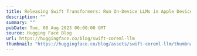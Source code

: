 ```yaml
---
title: Releasing Swift Transformers: Run On-Device LLMs in Apple Devices
description: ""
summary: ""
pubDate: Tue, 08 Aug 2023 00:00:00 GMT
source: Hugging Face Blog
url: https://huggingface.co/blog/swift-coreml-llm
thumbnail: "https://huggingface.co/blog/assets/swift-coreml-llm/thumbnail.png"
---
```


